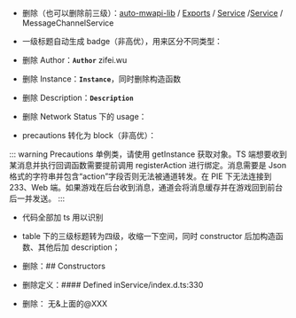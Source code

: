 - 删除（也可以删除前三级）：[auto-mwapi-lib](../README.md) / [Exports](../modules.md) / [Service](../modules/Service.md) /[Service](../modules/Service.Service.md) / MessageChannelService

- 一级标题自动生成 badge（非高优），用来区分不同类型：<Badge type="tip" text="^Class" />

- 删除 Author：**`Author`** zifei.wu

- 删除 Instance：**`Instance`**，同时删除构造函数

- 删除 Description：**`Description`**

- 删除 Network Status 下的 usage：

- precautions 转化为 block（非高优）：

::: warning Precautions
单例类，请使用 getInstance 获取对象。TS 端想要收到某消息并执行回调函数需要提前调用 registerAction 进行绑定。消息需要是 Json 格式的字符串并包含“action”字段否则无法被通道转发。在 PIE 下无法连接到 233、Web 端。如果游戏在后台收到消息，通道会将消息缓存并在游戏回到前台后一并发送。
:::

- 代码全部加 ts 用以识别

- table 下的三级标题转为四级，收缩一下空间，同时 constructor 后加构造函数、其他后加 description；

- 删除：## Constructors

- 删除定义：#### Defined inService/index.d.ts:330

- 删除： 无&上面的@XXX
